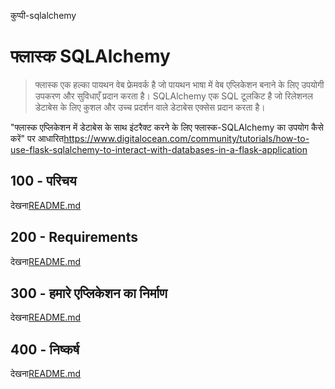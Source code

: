 कुप्पी-sqlalchemy

# फ्लास्क SQLAlchemy

> फ्लास्क एक हल्का पायथन वेब फ्रेमवर्क है जो पायथन भाषा में वेब एप्लिकेशन बनाने के लिए उपयोगी उपकरण और सुविधाएँ प्रदान करता है।
> SQLAlchemy एक SQL टूलकिट है जो रिलेशनल डेटाबेस के लिए कुशल और उच्च प्रदर्शन वाले डेटाबेस एक्सेस प्रदान करता है।

"फ्लास्क एप्लिकेशन में डेटाबेस के साथ इंटरैक्ट करने के लिए फ्लास्क-SQLAlchemy का उपयोग कैसे करें" पर आधारित<https://www.digitalocean.com/community/tutorials/how-to-use-flask-sqlalchemy-to-interact-with-databases-in-a-flask-application>

## 100 - परिचय

देखना[README.md](./100/README.md)

## 200 - Requirements

देखना[README.md](./200/README.md)

## 300 - हमारे एप्लिकेशन का निर्माण

देखना[README.md](./300/README.md)

## 400 - निष्कर्ष

देखना[README.md](./400/README.md)

